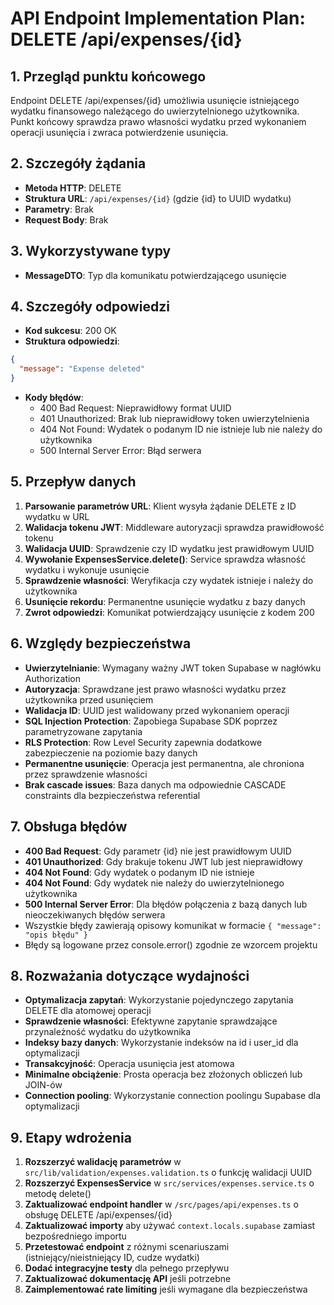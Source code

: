 # API Endpoint Implementation Plan: DELETE /api/expenses/{id}

## 1. Przegląd punktu końcowego

Endpoint DELETE /api/expenses/{id} umożliwia usunięcie istniejącego wydatku finansowego należącego do uwierzytelnionego użytkownika. Punkt końcowy sprawdza prawo własności wydatku przed wykonaniem operacji usunięcia i zwraca potwierdzenie usunięcia.

## 2. Szczegóły żądania

- **Metoda HTTP**: DELETE
- **Struktura URL**: `/api/expenses/{id}` (gdzie {id} to UUID wydatku)
- **Parametry**: Brak
- **Request Body**: Brak

## 3. Wykorzystywane typy

- **MessageDTO**: Typ dla komunikatu potwierdzającego usunięcie

## 4. Szczegóły odpowiedzi

- **Kod sukcesu**: 200 OK
- **Struktura odpowiedzi**:

```json
{
  "message": "Expense deleted"
}
```

- **Kody błędów**:
  - 400 Bad Request: Nieprawidłowy format UUID
  - 401 Unauthorized: Brak lub nieprawidłowy token uwierzytelnienia
  - 404 Not Found: Wydatek o podanym ID nie istnieje lub nie należy do użytkownika
  - 500 Internal Server Error: Błąd serwera

## 5. Przepływ danych

1. **Parsowanie parametrów URL**: Klient wysyła żądanie DELETE z ID wydatku w URL
2. **Walidacja tokenu JWT**: Middleware autoryzacji sprawdza prawidłowość tokenu
3. **Walidacja UUID**: Sprawdzenie czy ID wydatku jest prawidłowym UUID
4. **Wywołanie ExpensesService.delete()**: Service sprawdza własność wydatku i wykonuje usunięcie
5. **Sprawdzenie własności**: Weryfikacja czy wydatek istnieje i należy do użytkownika
6. **Usunięcie rekordu**: Permanentne usunięcie wydatku z bazy danych
7. **Zwrot odpowiedzi**: Komunikat potwierdzający usunięcie z kodem 200

## 6. Względy bezpieczeństwa

- **Uwierzytelnianie**: Wymagany ważny JWT token Supabase w nagłówku Authorization
- **Autoryzacja**: Sprawdzane jest prawo własności wydatku przez użytkownika przed usunięciem
- **Walidacja ID**: UUID jest walidowany przed wykonaniem operacji
- **SQL Injection Protection**: Zapobiega Supabase SDK poprzez parametryzowane zapytania
- **RLS Protection**: Row Level Security zapewnia dodatkowe zabezpieczenie na poziomie bazy danych
- **Permanentne usunięcie**: Operacja jest permanentna, ale chroniona przez sprawdzenie własności
- **Brak cascade issues**: Baza danych ma odpowiednie CASCADE constraints dla bezpieczeństwa referential

## 7. Obsługa błędów

- **400 Bad Request**: Gdy parametr {id} nie jest prawidłowym UUID
- **401 Unauthorized**: Gdy brakuje tokenu JWT lub jest nieprawidłowy
- **404 Not Found**: Gdy wydatek o podanym ID nie istnieje
- **404 Not Found**: Gdy wydatek nie należy do uwierzytelnionego użytkownika
- **500 Internal Server Error**: Dla błędów połączenia z bazą danych lub nieoczekiwanych błędów serwera
- Wszystkie błędy zawierają opisowy komunikat w formacie `{ "message": "opis błędu" }`
- Błędy są logowane przez console.error() zgodnie ze wzorcem projektu

## 8. Rozważania dotyczące wydajności

- **Optymalizacja zapytań**: Wykorzystanie pojedynczego zapytania DELETE dla atomowej operacji
- **Sprawdzenie własności**: Efektywne zapytanie sprawdzające przynależność wydatku do użytkownika
- **Indeksy bazy danych**: Wykorzystanie indeksów na id i user_id dla optymalizacji
- **Transakcyjność**: Operacja usunięcia jest atomowa
- **Minimalne obciążenie**: Prosta operacja bez złożonych obliczeń lub JOIN-ów
- **Connection pooling**: Wykorzystanie connection poolingu Supabase dla optymalizacji

## 9. Etapy wdrożenia

1. **Rozszerzyć walidację parametrów** w `src/lib/validation/expenses.validation.ts` o funkcję walidacji UUID
2. **Rozszerzyć ExpensesService** w `src/services/expenses.service.ts` o metodę delete()
3. **Zaktualizować endpoint handler** w `/src/pages/api/expenses.ts` o obsługę DELETE /api/expenses/{id}
4. **Zaktualizować importy** aby używać `context.locals.supabase` zamiast bezpośredniego importu
5. **Przetestować endpoint** z różnymi scenariuszami (istniejący/nieistniejący ID, cudze wydatki)
6. **Dodać integracyjne testy** dla pełnego przepływu
7. **Zaktualizować dokumentację API** jeśli potrzebne
8. **Zaimplementować rate limiting** jeśli wymagane dla bezpieczeństwa
